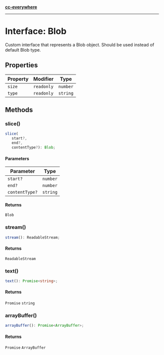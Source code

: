 [**cc-everywhere**](../../../../../index.md)

***

# Interface: Blob

Custom interface that represents a Blob object.
Should be used instead of default Blob type.

## Properties

| Property | Modifier | Type |
| ------ | ------ | ------ |
| `size` | `readonly` | `number` |
| `type` | `readonly` | `string` |

## Methods

### slice()

```ts
slice(
   start?, 
   end?, 
   contentType?): Blob;
```

#### Parameters

| Parameter | Type |
| ------ | ------ |
| `start?` | `number` |
| `end?` | `number` |
| `contentType?` | `string` |

#### Returns

`Blob`

<HorizontalLine />

### stream()

```ts
stream(): ReadableStream;
```

#### Returns

`ReadableStream`

<HorizontalLine />

### text()

```ts
text(): Promise<string>;
```

#### Returns

`Promise` `string`

<HorizontalLine />

### arrayBuffer()

```ts
arrayBuffer(): Promise<ArrayBuffer>;
```

#### Returns

`Promise` `ArrayBuffer`
